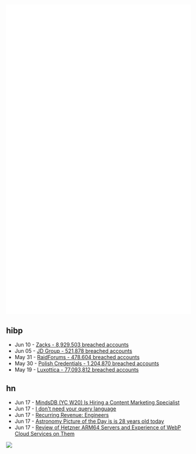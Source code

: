 ![Metrics](https://raw.githubusercontent.com/phixion/phixion/master/metrics.svg)

## hibp

<!--
for https://github.com/phixion/phixion/blob/main/.github/workflows/feeds.yml
-->
<!--START_SECTION:haveibeenpwnd-->
- Jun 10 - [Zacks - 8,929,503 breached accounts](https://haveibeenpwned.com/PwnedWebsites#Zacks)
- Jun 05 - [JD Group - 521,878 breached accounts](https://haveibeenpwned.com/PwnedWebsites#JDGroup)
- May 31 - [RaidForums - 478,604 breached accounts](https://haveibeenpwned.com/PwnedWebsites#RaidForums)
- May 30 - [Polish Credentials - 1,204,870 breached accounts](https://haveibeenpwned.com/PwnedWebsites#PolishCredentials)
- May 19 - [Luxottica - 77,093,812 breached accounts](https://haveibeenpwned.com/PwnedWebsites#Luxottica)
<!--END_SECTION:haveibeenpwnd-->

## hn

<!--
for https://github.com/phixion/phixion/blob/main/.github/workflows/feeds.yml
-->
<!--START_SECTION:hn-->
- Jun 17 - [MindsDB (YC W20) Is Hiring a Content Marketing Specialist](https://www.ycombinator.com/companies/mindsdb/jobs/xiHw6uY-content-marketing-specialist-developers-ai-field)
- Jun 17 - [I don't need your query language](https://antonz.org/fancy-ql/)
- Jun 17 - [Recurring Revenue: Engineers](https://news.ycombinator.com/item?id=36368891)
- Jun 17 - [Astronomy Picture of the Day is is 28 years old today](https://mastodon.social/@mcnees/110554495980083260)
- Jun 17 - [Review of Hetzner ARM64 Servers and Experience of WebP Cloud Services on Them](https://blog.webp.se/hetzner-arm64-en/)
<!--END_SECTION:hn-->

<!--
for https://yhype.me
-->
![](https://hit.yhype.me/github/profile?user_id=13013670)
